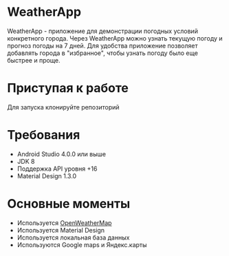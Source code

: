 # WeatherApp
WeatherApp - приложение для демонстрации погодных условий конкретного города. Через WeatherApp можно узнать текущую погоду и прогноз погоды на 7 дней.
Для удобства приложение позволяет добавлять города в "избранное", чтобы узнать погоду было еще быстрее и проще.

# Приступая к работе
Для запуска клонируйте репозиторий

# Требования
- Android Studio 4.0.0 или выше
- JDK 8
- Поддержка API уровня +16
- Material Design 1.3.0
# Основные моменты
- Используется [OpenWeatherMap](https://openweathermap.org)
- Используется Material Design
- Используется локальная база данных
- Используются Google maps и Яндекс.карты


